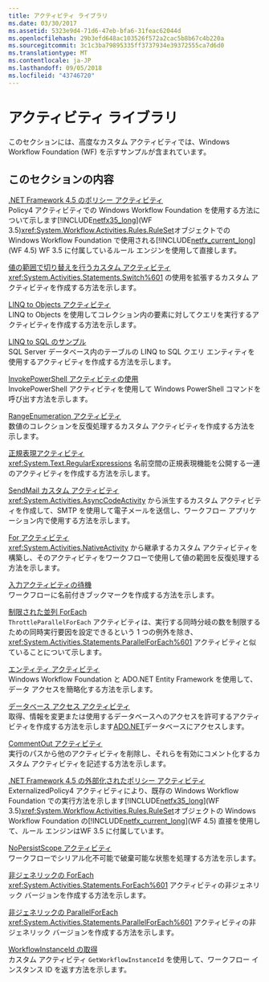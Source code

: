 ```yaml
---
title: アクティビティ ライブラリ
ms.date: 03/30/2017
ms.assetid: 5323e9d4-71d6-47eb-bfa6-31feac62044d
ms.openlocfilehash: 29b3efd648ac103526f572a2cac5b8b67c4b220a
ms.sourcegitcommit: 3c1c3ba79895335ff3737934e39372555ca7d6d0
ms.translationtype: MT
ms.contentlocale: ja-JP
ms.lasthandoff: 09/05/2018
ms.locfileid: "43746720"
---
```

# <a name="activity-library"></a>アクティビティ ライブラリ
このセクションには、高度なカスタム アクティビティでは、Windows Workflow Foundation (WF) を示すサンプルが含まれています。  
  
## <a name="in-this-section"></a>このセクションの内容  
 [.NET Framework 4.5 のポリシー アクティビティ](../../../../docs/framework/windows-workflow-foundation/samples/policy-activity-in-net-framework-4-5.md)  
 Policy4 アクティビティでの Windows Workflow Foundation を使用する方法について示します[!INCLUDE[netfx35_long](../../../../includes/netfx35-long-md.md)](WF 3.5)<xref:System.Workflow.Activities.Rules.RuleSet>オブジェクトでの Windows Workflow Foundation で使用される[!INCLUDE[netfx_current_long](../../../../includes/netfx-current-long-md.md)](WF 4.5) WF 3.5 に付属しているルール エンジンを使用して直接します。  
  
 [値の範囲で切り替えを行うカスタム アクティビティ](../../../../docs/framework/windows-workflow-foundation/samples/custom-activity-to-switch-on-a-range-of-values.md)  
 <xref:System.Activities.Statements.Switch%601> の使用を拡張するカスタム アクティビティを作成する方法を示します。  
  
 [LINQ to Objects アクティビティ](../../../../docs/framework/windows-workflow-foundation/samples/linq-to-objects-activity.md)  
 LINQ to Objects を使用してコレクション内の要素に対してクエリを実行するアクティビティを作成する方法を示します。  
  
 [LINQ to SQL のサンプル](../../../../docs/framework/windows-workflow-foundation/samples/linq-to-sql-sample.md)  
 SQL Server データベース内のテーブルの LINQ to SQL クエリ エンティティを使用するアクティビティを作成する方法を示します。  
  
 [InvokePowerShell アクティビティの使用](../../../../docs/framework/windows-workflow-foundation/samples/using-the-invokepowershell-activity.md)  
 InvokePowerShell アクティビティを使用して Windows PowerShell コマンドを呼び出す方法を示します。  
  
 [RangeEnumeration アクティビティ](../../../../docs/framework/windows-workflow-foundation/samples/rangeenumeration-activity.md)  
 数値のコレクションを反復処理するカスタム アクティビティを作成する方法を示します。  
  
 [正規表現アクティビティ](../../../../docs/framework/windows-workflow-foundation/samples/regular-expression-activities.md)  
 <xref:System.Text.RegularExpressions> 名前空間の正規表現機能を公開する一連のアクティビティを作成する方法を示します。  
  
 [SendMail カスタム アクティビティ](../../../../docs/framework/windows-workflow-foundation/samples/sendmail-custom-activity.md)  
 <xref:System.Activities.AsyncCodeActivity> から派生するカスタム アクティビティを作成して、SMTP を使用して電子メールを送信し、ワークフロー アプリケーション内で使用する方法を示します。  
  
 [For アクティビティ](../../../../docs/framework/windows-workflow-foundation/samples/for-activity.md)  
 <xref:System.Activities.NativeActivity> から継承するカスタム アクティビティを構築し、そのアクティビティをワークフローで使用して値の範囲を反復処理する方法を示します。  
  
 [入力アクティビティの待機](../../../../docs/framework/windows-workflow-foundation/samples/wait-for-input-activity.md)  
 ワークフローに名前付きブックマークを作成する方法を示します。  
  
 [制限された並列 ForEach](../../../../docs/framework/windows-workflow-foundation/samples/throttled-parallel-foreach.md)  
 `ThrottleParallelForEach` アクティビティは、実行する同時分岐の数を制限するための同時実行要因を設定できるという 1 つの例外を除き、<xref:System.Activities.Statements.ParallelForEach%601> アクティビティと似ていることについて示します。  
  
 [エンティティ アクティビティ](../../../../docs/framework/windows-workflow-foundation/samples/entity-activities.md)  
 Windows Workflow Foundation と ADO.NET Entity Framework を使用して、データ アクセスを簡略化する方法を示します。  
  
 [データベース アクセス アクティビティ](../../../../docs/framework/windows-workflow-foundation/samples/database-access-activities.md)  
 取得、情報を変更または使用するデータベースへのアクセスを許可するアクティビティを作成する方法を示します[ADO.NET](https://go.microsoft.com/fwlink/?LinkId=166081)データベースにアクセスします。  
  
 [CommentOut アクティビティ](../../../../docs/framework/windows-workflow-foundation/samples/commentout-activity.md)  
 実行のパスから他のアクティビティを削除し、それらを有効にコメント化するカスタム アクティビティを記述する方法を示します。  
  
 [.NET Framework 4.5 の外部化されたポリシー アクティビティ](../../../../docs/framework/windows-workflow-foundation/samples/externalized-policy-activity-in-net-framework-4-5.md)  
 ExternalizedPolicy4 アクティビティにより、既存の Windows Workflow Foundation での実行方法を示します[!INCLUDE[netfx35_long](../../../../includes/netfx35-long-md.md)](WF 3.5)<xref:System.Workflow.Activities.Rules.RuleSet>オブジェクトの Windows Workflow Foundation の[!INCLUDE[netfx_current_long](../../../../includes/netfx-current-long-md.md)](WF 4.5) 直接を使用して、ルール エンジンはWF 3.5 に付属しています。  
  
 [NoPersistScope アクティビティ](../../../../docs/framework/windows-workflow-foundation/samples/nopersistscope-activity.md)  
 ワークフローでシリアル化不可能で破棄可能な状態を処理する方法を示します。  
  
 [非ジェネリックの ForEach](../../../../docs/framework/windows-workflow-foundation/samples/non-generic-foreach.md)  
 <xref:System.Activities.Statements.ForEach%601> アクティビティの非ジェネリック バージョンを作成する方法を示します。  
  
 [非ジェネリックの ParallelForEach](../../../../docs/framework/windows-workflow-foundation/samples/non-generic-parallelforeach.md)  
 <xref:System.Activities.Statements.ParallelForEach%601> アクティビティの非ジェネリック バージョンを作成する方法を示します。  
  
 [WorkflowInstanceId の取得](../../../../docs/framework/windows-workflow-foundation/samples/get-workflowinstanceid.md)  
 カスタム アクティビティ `GetWorkflowInstanceId` を使用して、ワークフロー インスタンス ID を返す方法を示します。
